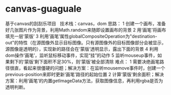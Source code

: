# canvas-guaguale
基于canvas的刮刮乐项目  
技术栈：canvas，dom
思路：
1 创建一个画布，准备好几张图片作为背景，利用Math.random来随即设置画布的背景
2 用‘画笔’将画布填充一层‘蒙版’
3 利用‘画笔’属性globalCompositeOperation为"destination-out"的特性（在源图像外显示目标图像。只有源图像外的目标图像部分会被显示，源图像是透明的），实现新的路径会在‘蒙版’透明显示，露出下面的背景
4 利用dom操作‘画笔’，监听鼠标移动事件，实现“挂”的动作
5 监听mouseup事件，如果剩下的‘蒙版’剩下面积不足30%，则‘蒙版’被全部清除
难点：
1 需要决绝画笔路径很直，看起来很僵硬的问题；解决方案：在监听mousemove事件时，创建一个previous-position来即时更新‘画笔’路径的起始位置
2 计算‘蒙版’剩余面积；解决方案：利用‘画笔’的内置getImageData方法，获取图像信息，再利用rgba是否为透明判断。
